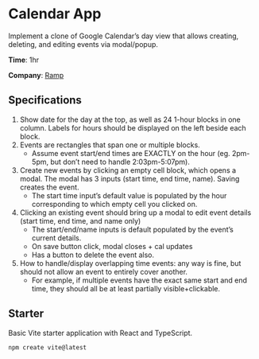 # Calendar App

Implement a clone of Google Calendar’s day view that allows creating, deleting, and editing events via modal/popup.

**Time**: 1hr

**Company**: [Ramp](https://ramp.com)

## Specifications

1. Show date for the day at the top, as well as 24 1-hour blocks in one column. Labels for hours should be displayed on the left beside each block.
2. Events are rectangles that span one or multiple blocks.
   - Assume event start/end times are EXACTLY on the hour (eg. 2pm-5pm, but don’t need to handle 2:03pm-5:07pm).
3. Create new events by clicking an empty cell block, which opens a modal. The modal has 3 inputs (start time, end time, name). Saving creates the event.
   - The start time input’s default value is populated by the hour corresponding to which empty cell you clicked on.
4. Clicking an existing event should bring up a modal to edit event details (start time, end time, and name only)
   - The start/end/name inputs is default populated by the event’s current details.
   - On save button click, modal closes + cal updates
   - Has a button to delete the event also.
5. How to handle/display overlapping time events: any way is fine, but should not allow an event to entirely cover another.
   - For example, if multiple events have the exact same start and end time, they should all be at least partially visible+clickable.

## Starter

Basic Vite starter application with React and TypeScript.

```bash
npm create vite@latest
```
